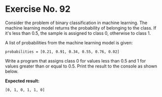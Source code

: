 # Exercise No. 92


Consider the problem of binary classification in machine learning. The machine learning model returns the probability of belonging to the class. If it's less than 0.5, the sample is assigned to class 0, otherwise to class 1.


A list of probabilities from the machine learning model is given:


    probabilities = [0.21, 0.91, 0.34, 0.55, 0.76, 0.02]


Write a program that assigns class 0 for values less than 0.5 and 1 for values greater than or equal to 0.5. Print the result to the console as shown below.


**Expected result:**


    [0, 1, 0, 1, 1, 0]